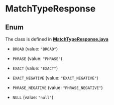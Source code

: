 

# MatchTypeResponse

## Enum

The class is defined in **[MatchTypeResponse.java](../../src/main/java/org/openapitools/model/MatchTypeResponse.java)**


* `BROAD` (value: `"BROAD"`)

* `PHRASE` (value: `"PHRASE"`)

* `EXACT` (value: `"EXACT"`)

* `EXACT_NEGATIVE` (value: `"EXACT_NEGATIVE"`)

* `PHRASE_NEGATIVE` (value: `"PHRASE_NEGATIVE"`)

* `NULL` (value: `"null"`)



